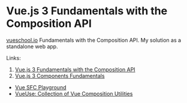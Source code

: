 # Vue.js 3 Fundamentals with the Composition API

[vueschool.io](https://vueschool.io/) Fundamentals with the Composition API. My solution as a standalone web app.

Links:

1. [Vue.js 3 Fundamentals with the Composition API](https://vueschool.io/courses/vue-js-fundamentals-with-the-composition-api)
2. [Vue.js 3 Components Fundamentals](https://vueschool.io/courses/vue-js-3-components-fundamentals)

- [Vue SFC Playground](https://sfc.vuejs.org/)
- [VueUse: Collection of Vue Composition Utilities](https://vueuse.org)

